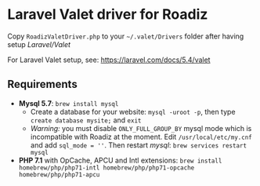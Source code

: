 # Laravel Valet driver for Roadiz


Copy `RoadizValetDriver.php` to your `~/.valet/Drivers` folder after having setup *Laravel/Valet*

For Laravel Valet setup, see:
https://laravel.com/docs/5.4/valet

## Requirements

- **Mysql 5.7**: `brew install mysql`
    - Create a database for your website: `mysql -uroot -p`, then type `create database mysite;` and `exit`
    - *Warning:* you must disable `ONLY_FULL_GROUP_BY` mysql mode which is incompatible with Roadiz at the moment. Edit `/usr/local/etc/my.cnf` and add `sql_mode = ''`. Then restart *mysql*: `brew services restart mysql`
- **PHP 7.1** with OpCache, APCU and Intl extensions: `brew install homebrew/php/php71-intl homebrew/php/php71-opcache homebrew/php/php71-apcu`
